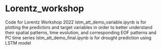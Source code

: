 # Lorentz_workshop
Code for Lorentz Workshop 2022
lstm_att_demo_variable.ipynb is for plotting the predictors and target variables in order to better understand their spatial patterns, time evolution, and corresponding EOF patterns and PC time series
lstm_att_demo_final.ipynb is for drought prediction using LSTM model
